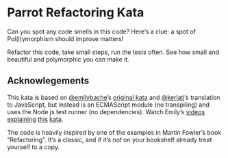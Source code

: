 # Parrot Refactoring Kata

Can you spot any code smells in this code? Here’s a clue: a spot of Pol(l)ymorphism should improve matters!

Refactor this code, take small steps, run the tests often. See how small and beautiful and polymorphic you can make it.

## Acknowlegements

This kata is based on [@emilybache](https://github.com/emilybache "emilybache (Emily Bache)")’s [original kata](https://github.com/emilybache/Parrot-Refactoring-Kata) and [@keriati](https://github.com/keriati "keriati (Attila Kerekes)")’s translation to JavaScript, but instead is an ECMAScript module (no transpiling) and uses the Node.js test runner (no dependencies). Watch Emily’s [videos](https://youtu.be/UxNEHKg_2eA "Conditional to Polymorphism Refactoring Practice") [explaining](https://youtu.be/IvFX8Ivit1k "Nail the Parrot Refactoring Kata in C#") [this](https://youtu.be/7IT6c8wwHs4 "Power Up Your Java OO Design Skills") [kata](https://youtu.be/pO_5DQ3vDtc "Smooth Python OO design and coding success").

The code is heavily inspired by one of the examples in Martin Fowler’s book “Refactoring”. It‘s a classic, and if it‘s not on your bookshelf already treat yourself to a copy.
